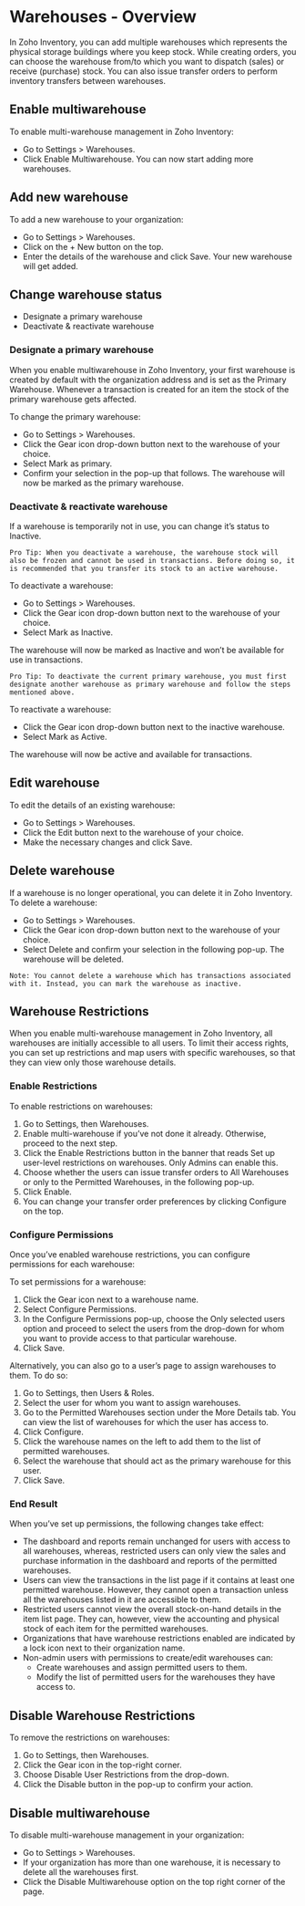 # Warehouses - Overview

In Zoho Inventory, you can add multiple warehouses which represents the physical storage buildings where you keep stock. While creating orders, you can choose the warehouse from/to which you want to dispatch (sales) or receive (purchase) stock. You can also issue transfer orders to perform inventory transfers between warehouses.

## Enable multiwarehouse

To enable multi-warehouse management in Zoho Inventory:

- Go to Settings > Warehouses.
- Click Enable Multiwarehouse. You can now start adding more warehouses.

## Add new warehouse

To add a new warehouse to your organization:

- Go to Settings > Warehouses.
- Click on the + New button on the top.
- Enter the details of the warehouse and click Save. Your new warehouse will get added.

## Change warehouse status

- Designate a primary warehouse
- Deactivate & reactivate warehouse

### Designate a primary warehouse
When you enable multiwarehouse in Zoho Inventory, your first warehouse is created by default with the organization address and is set as the Primary Warehouse. Whenever a transaction is created for an item the stock of the primary warehouse gets affected.

To change the primary warehouse:

- Go to Settings > Warehouses.
- Click the Gear icon drop-down button next to the warehouse of your choice.
- Select Mark as primary.
- Confirm your selection in the pop-up that follows. The warehouse will now be marked as the primary warehouse.

### Deactivate & reactivate warehouse
If a warehouse is temporarily not in use, you can change it’s status to Inactive.

```Pro Tip: When you deactivate a warehouse, the warehouse stock will also be frozen and cannot be used in transactions. Before doing so, it is recommended that you transfer its stock to an active warehouse.```

To deactivate a warehouse:

- Go to Settings > Warehouses.
- Click the Gear icon drop-down button next to the warehouse of your choice.
- Select Mark as Inactive.

The warehouse will now be marked as Inactive and won’t be available for use in transactions.

```Pro Tip: To deactivate the current primary warehouse, you must first designate another warehouse as primary warehouse and follow the steps mentioned above.```

To reactivate a warehouse:

- Click the Gear icon drop-down button next to the inactive warehouse.
- Select Mark as Active.

The warehouse will now be active and available for transactions.

## Edit warehouse

To edit the details of an existing warehouse:

- Go to Settings > Warehouses.
- Click the Edit button next to the warehouse of your choice.
- Make the necessary changes and click Save.


## Delete warehouse
If a warehouse is no longer operational, you can delete it in Zoho Inventory. To delete a warehouse:

- Go to Settings > Warehouses.
- Click the Gear icon drop-down button next to the warehouse of your choice.
- Select Delete and confirm your selection in the following pop-up. The warehouse will be deleted.

```Note: You cannot delete a warehouse which has transactions associated with it. Instead, you can mark the warehouse as inactive.```

## Warehouse Restrictions

When you enable multi-warehouse management in Zoho Inventory, all warehouses are initially accessible to all users. To limit their access rights, you can set up restrictions and map users with specific warehouses, so that they can view only those warehouse details.

### Enable Restrictions

To enable restrictions on warehouses:

1. Go to Settings, then Warehouses.
2. Enable multi-warehouse if you’ve not done it already. Otherwise, proceed to the next step.
3. Click the Enable Restrictions button in the banner that reads Set up user-level restrictions on warehouses. Only Admins can enable this.
4. Choose whether the users can issue transfer orders to All Warehouses or only to the Permitted Warehouses, in the following pop-up.
5. Click Enable.
6. You can change your transfer order preferences by clicking Configure on the top.

### Configure Permissions

Once you’ve enabled warehouse restrictions, you can configure permissions for each warehouse:

To set permissions for a warehouse:

1. Click the Gear icon next to a warehouse name.
2. Select Configure Permissions.
3. In the Configure Permissions pop-up, choose the Only selected users option and proceed to select the users from the drop-down for whom you want to provide access to that particular warehouse.
4. Click Save.

Alternatively, you can also go to a user’s page to assign warehouses to them. To do so:

1. Go to Settings, then Users & Roles.
2. Select the user for whom you want to assign warehouses.
3. Go to the Permitted Warehouses section under the More Details tab. You can view the list of warehouses for which the user has access to.
4. Click Configure.
5. Click the warehouse names on the left to add them to the list of permitted warehouses.
6. Select the warehouse that should act as the primary warehouse for this user.
7. Click Save.

### End Result

When you’ve set up permissions, the following changes take effect:

- The dashboard and reports remain unchanged for users with access to all warehouses, whereas, restricted users can only view the sales and purchase information in the dashboard and reports of the permitted warehouses.
- Users can view the transactions in the list page if it contains at least one permitted warehouse. However, they cannot open a transaction unless all the warehouses listed in it are accessible to them.
- Restricted users cannot view the overall stock-on-hand details in the item list page. They can, however, view the accounting and physical stock of each item for the permitted warehouses.
- Organizations that have warehouse restrictions enabled are indicated by a lock icon next to their organization name.
- Non-admin users with permissions to create/edit warehouses can:
    - Create warehouses and assign permitted users to them.
    - Modify the list of permitted users for the warehouses they have access to.

## Disable Warehouse Restrictions
To remove the restrictions on warehouses:

1. Go to Settings, then Warehouses.
2. Click the Gear icon in the top-right corner.
3. Choose Disable User Restrictions from the drop-down.
4. Click the Disable button in the pop-up to confirm your action.

## Disable multiwarehouse
To disable multi-warehouse management in your organization:

- Go to Settings > Warehouses.
- If your organization has more than one warehouse, it is necessary to delete all the warehouses first.
- Click the Disable Multiwarehouse option on the top right corner of the page.
